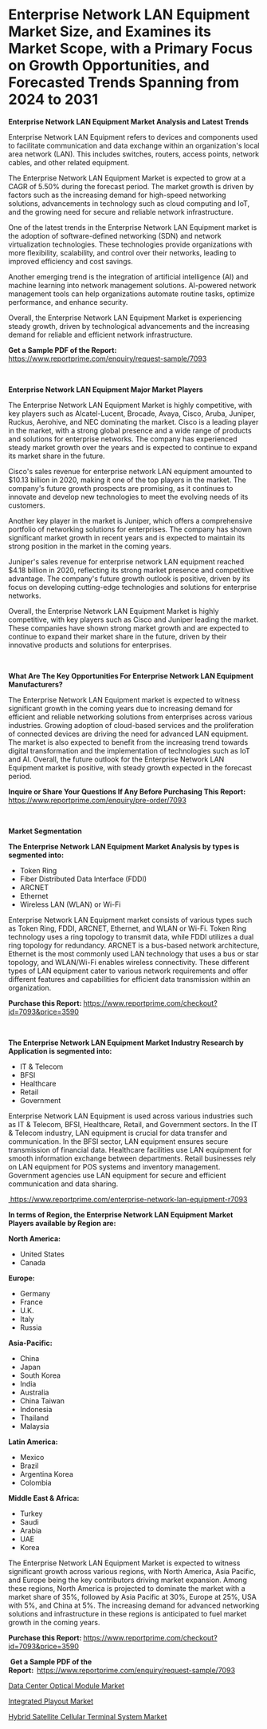 <p><h1>Enterprise Network LAN Equipment Market Size, and Examines its Market Scope, with a Primary Focus on Growth Opportunities, and Forecasted Trends Spanning from 2024 to 2031</h1></p><p><strong>Enterprise Network LAN Equipment Market Analysis and Latest Trends</strong></p>
<p><p>Enterprise Network LAN Equipment refers to devices and components used to facilitate communication and data exchange within an organization's local area network (LAN). This includes switches, routers, access points, network cables, and other related equipment.</p><p>The Enterprise Network LAN Equipment Market is expected to grow at a CAGR of 5.50% during the forecast period. The market growth is driven by factors such as the increasing demand for high-speed networking solutions, advancements in technology such as cloud computing and IoT, and the growing need for secure and reliable network infrastructure.</p><p>One of the latest trends in the Enterprise Network LAN Equipment market is the adoption of software-defined networking (SDN) and network virtualization technologies. These technologies provide organizations with more flexibility, scalability, and control over their networks, leading to improved efficiency and cost savings.</p><p>Another emerging trend is the integration of artificial intelligence (AI) and machine learning into network management solutions. AI-powered network management tools can help organizations automate routine tasks, optimize performance, and enhance security.</p><p>Overall, the Enterprise Network LAN Equipment Market is experiencing steady growth, driven by technological advancements and the increasing demand for reliable and efficient network infrastructure.</p></p>
<p><strong>Get a Sample PDF of the Report:&nbsp;</strong> <a href="https://www.reportprime.com/enquiry/request-sample/7093">https://www.reportprime.com/enquiry/request-sample/7093</a></p>
<p>&nbsp;</p>
<p><strong>Enterprise Network LAN Equipment Major Market Players</strong></p>
<p><p>The Enterprise Network LAN Equipment Market is highly competitive, with key players such as Alcatel-Lucent, Brocade, Avaya, Cisco, Aruba, Juniper, Ruckus, Aerohive, and NEC dominating the market. Cisco is a leading player in the market, with a strong global presence and a wide range of products and solutions for enterprise networks. The company has experienced steady market growth over the years and is expected to continue to expand its market share in the future.</p><p>Cisco's sales revenue for enterprise network LAN equipment amounted to $10.13 billion in 2020, making it one of the top players in the market. The company's future growth prospects are promising, as it continues to innovate and develop new technologies to meet the evolving needs of its customers.</p><p>Another key player in the market is Juniper, which offers a comprehensive portfolio of networking solutions for enterprises. The company has shown significant market growth in recent years and is expected to maintain its strong position in the market in the coming years.</p><p>Juniper's sales revenue for enterprise network LAN equipment reached $4.18 billion in 2020, reflecting its strong market presence and competitive advantage. The company's future growth outlook is positive, driven by its focus on developing cutting-edge technologies and solutions for enterprise networks.</p><p>Overall, the Enterprise Network LAN Equipment Market is highly competitive, with key players such as Cisco and Juniper leading the market. These companies have shown strong market growth and are expected to continue to expand their market share in the future, driven by their innovative products and solutions for enterprises.</p></p>
<p>&nbsp;</p>
<p><strong>What Are The Key Opportunities For Enterprise Network LAN Equipment Manufacturers?</strong></p>
<p><p>The Enterprise Network LAN Equipment market is expected to witness significant growth in the coming years due to increasing demand for efficient and reliable networking solutions from enterprises across various industries. Growing adoption of cloud-based services and the proliferation of connected devices are driving the need for advanced LAN equipment. The market is also expected to benefit from the increasing trend towards digital transformation and the implementation of technologies such as IoT and AI. Overall, the future outlook for the Enterprise Network LAN Equipment market is positive, with steady growth expected in the forecast period.</p></p>
<p><strong>Inquire or Share Your Questions If Any Before Purchasing This Report:</strong> <a href="https://www.reportprime.com/enquiry/pre-order/7093">https://www.reportprime.com/enquiry/pre-order/7093</a></p>
<p>&nbsp;</p>
<p><strong>Market Segmentation</strong></p>
<p><strong>The Enterprise Network LAN Equipment Market Analysis by types is segmented into:</strong></p>
<p><ul><li>Token Ring</li><li>Fiber Distributed Data Interface (FDDI)</li><li>ARCNET</li><li>Ethernet</li><li>Wireless LAN (WLAN) or Wi-Fi</li></ul></p>
<p><p>Enterprise Network LAN Equipment market consists of various types such as Token Ring, FDDI, ARCNET, Ethernet, and WLAN or Wi-Fi. Token Ring technology uses a ring topology to transmit data, while FDDI utilizes a dual ring topology for redundancy. ARCNET is a bus-based network architecture, Ethernet is the most commonly used LAN technology that uses a bus or star topology, and WLAN/Wi-Fi enables wireless connectivity. These different types of LAN equipment cater to various network requirements and offer different features and capabilities for efficient data transmission within an organization.</p></p>
<p><strong>Purchase this Report:&nbsp;</strong><a href="https://www.reportprime.com/checkout?id=7093&price=3590">https://www.reportprime.com/checkout?id=7093&price=3590</a></p>
<p>&nbsp;</p>
<p><strong>The Enterprise Network LAN Equipment Market Industry Research by Application is segmented into:</strong></p>
<p><ul><li>IT & Telecom</li><li>BFSI</li><li>Healthcare</li><li>Retail</li><li>Government</li></ul></p>
<p><p>Enterprise Network LAN Equipment is used across various industries such as IT & Telecom, BFSI, Healthcare, Retail, and Government sectors. In the IT & Telecom industry, LAN equipment is crucial for data transfer and communication. In the BFSI sector, LAN equipment ensures secure transmission of financial data. Healthcare facilities use LAN equipment for smooth information exchange between departments. Retail businesses rely on LAN equipment for POS systems and inventory management. Government agencies use LAN equipment for secure and efficient communication and data sharing.</p></p>
<p><a href="https://www.reportprime.com/enterprise-network-lan-equipment-r7093">&nbsp;https://www.reportprime.com/enterprise-network-lan-equipment-r7093</a></p>
<p><strong>In terms of Region, the Enterprise Network LAN Equipment Market Players available by Region are:</strong></p>
<p>
    <p> <strong> North America: </strong>
        <ul>
            <li>United States</li>
            <li>Canada</li>
        </ul>
        </p> 
    <p> <strong> Europe: </strong>
        <ul>
            <li>Germany</li>
            <li>France</li>
            <li>U.K.</li>
            <li>Italy</li>
            <li>Russia</li>
        </ul>
        </p> 
    <p> <strong> Asia-Pacific: </strong>
        <ul>
            <li>China</li>
            <li>Japan</li>
            <li>South Korea</li>
            <li>India</li>
            <li>Australia</li>
            <li>China Taiwan</li>
            <li>Indonesia</li>
            <li>Thailand</li>
            <li>Malaysia</li>
        </ul>
        </p> 
    <p> <strong> Latin America: </strong>
        <ul>
            <li>Mexico</li>
            <li>Brazil</li>
            <li>Argentina Korea</li>
            <li>Colombia</li>
        </ul>
        </p> 
    <p> <strong> Middle East & Africa: </strong>
        <ul>
            <li>Turkey</li>
            <li>Saudi</li>
            <li>Arabia</li>
            <li>UAE</li>
            <li>Korea</li>
        </ul>
    </p>
    </p>
<p><p>The Enterprise Network LAN Equipment Market is expected to witness significant growth across various regions, with North America, Asia Pacific, and Europe being the key contributors driving market expansion. Among these regions, North America is projected to dominate the market with a market share of 35%, followed by Asia Pacific at 30%, Europe at 25%, USA with 5%, and China at 5%. The increasing demand for advanced networking solutions and infrastructure in these regions is anticipated to fuel market growth in the coming years.</p></p>
<p><strong>Purchase this Report: </strong><a href="https://www.reportprime.com/checkout?id=7093&price=3590">https://www.reportprime.com/checkout?id=7093&price=3590</a></p>
<p>&nbsp;<strong>Get a Sample PDF of the Report:&nbsp;&nbsp;</strong><a href="https://www.reportprime.com/enquiry/request-sample/7093">https://www.reportprime.com/enquiry/request-sample/7093</a></p>
<p><strong></strong></p>
<p><p><a href="https://github.com/abdillahsp58/Market-Research-Report-List-1/blob/main/data-center-optical-module-market.md">Data Center Optical Module Market</a></p><p><a href="https://issuu.com/reportprime-2/docs/integrated-playout-market-size-2030.pptx">Integrated Playout Market</a></p><p><a href="https://github.com/isharif044/Market-Research-Report-List-1/blob/main/hybrid-satellite-cellular-terminal-system-market.md">Hybrid Satellite Cellular Terminal System Market</a></p></p>